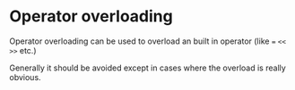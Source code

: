 # Operator overloading

Operator overloading can be used to overload an built in operator (like `=` `<<` `>>` etc.)

Generally it should be avoided except in cases where the overload is really
obvious.
